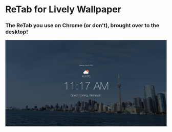 # ReTab for Lively Wallpaper

### The ReTab you use on Chrome (or don't), brought over to the desktop!

![screenshot of retab for lively](screenshot.png)